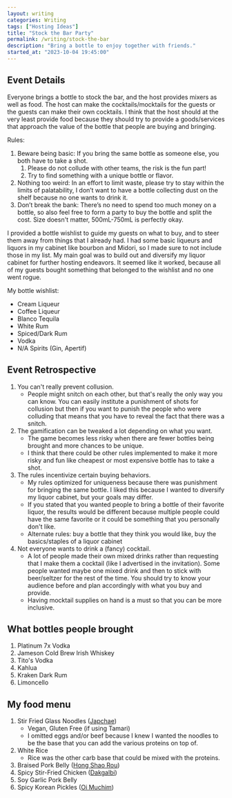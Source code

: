 ```yaml
---
layout: writing
categories: Writing
tags: ["Hosting Ideas"]
title: "Stock the Bar Party"
permalink: /writing/stock-the-bar
description: "Bring a bottle to enjoy together with friends."
started_at: "2023-10-04 19:45:00"
---
```


## Event Details
Everyone brings a bottle to stock the bar, and the host provides mixers as well as food. The host can make the cocktails/mocktails for the guests or the guests can make their own cocktails. I think that the host should at the very least provide food because they should try to provide a goods/services that approach the value of the bottle that people are buying and bringing.

Rules:
1. Beware being basic: If you bring the same bottle as someone else, you both have to take a shot.
    1. Please do not collude with other teams, the risk is the fun part!
    2. Try to find something with a unique bottle or flavor.
2. Nothing too weird: In an effort to limit waste, please try to stay within the limits of palatability, I don’t want to have a bottle collecting dust on the shelf because no one wants to drink it.
3. Don’t break the bank: There’s no need to spend too much money on a bottle, so also feel free to form a party to buy the bottle and split the cost. Size doesn't matter, 500mL-750mL is perfectly okay.

I provided a bottle wishlist to guide my guests on what to buy, and to steer them away from things that I already had. I had some basic liqueurs and liquors in my cabinet like bourbon and Midori, so I made sure to not include those in my list. My main goal was to build out and diversify my liquor cabinet for further hosting endeavors. It seemed like it worked, because all of my guests bought something that belonged to the wishlist and no one went rogue.

My bottle wishlist:
* Cream Liqueur
* Coffee Liqueur
* Blanco Tequila
* White Rum
* Spiced/Dark Rum
* Vodka
* N/A Spirits (Gin, Apertif)

## Event Retrospective
1. You can't really prevent collusion.
    * People might snitch on each other, but that's really the only way you can know. You can easily institute a punishment of shots for collusion but then if you want to punish the people who were colluding that means that you have to reveal the fact that there was a snitch.
2. The gamification can be tweaked a lot depending on what you want.
    * The game becomes less risky when there are fewer bottles being brought and more chances to be unique.
    * I think that there could be other rules implemented to make it more risky and fun like cheapest or most expensive bottle has to take a shot.
3. The rules incentivize certain buying behaviors.
    * My rules optimized for uniqueness because there was punishment for bringing the same bottle. I liked this because I wanted to diversify my liquor cabinet, but your goals may differ.
    * If you stated that you wanted people to bring a bottle of their favorite liquor, the results would be different because multiple people could have the same favorite or it could be something that you personally don't like.
    * Alternate rules: buy a bottle that they think you would like, buy the basics/staples of a liquor cabinet
4. Not everyone wants to drink a (fancy) cocktail.
    * A lot of people made their own mixed drinks rather than requesting that I make them a cocktail (like I advertised in the invitation). Some people wanted maybe one mixed drink and then to stick with beer/seltzer for the rest of the time. You should try to know your audience before and plan accordingly with what you buy and provide.
    * Having mocktail supplies on hand is a must so that you can be more inclusive.

## What bottles people brought
1. Platinum 7x Vodka
2. Jameson Cold Brew Irish Whiskey
3. Tito's Vodka
4. Kahlua
5. Kraken Dark Rum
6. Limoncello

## My food menu
1. Stir Fried Glass Noodles ([Japchae](https://www.koreanbapsang.com/japchae-korean-stir-fried-starch/))
    * Vegan, Gluten Free (if using Tamari)
    * I omitted eggs and/or beef because I knew I wanted the noodles to be the base that you can add the various proteins on top of.
2. White Rice
    * Rice was the other carb base that could be mixed with the proteins.
3. Braised Pork Belly ([Hong Shao Rou](https://thewoksoflife.com/shanghai-style-braised-pork-belly/))
4. Spicy Stir-Fried Chicken ([Dakgalbi](https://www.maangchi.com/recipe/dakgalbi))
5. Soy Garlic Pork Belly
5. Spicy Korean Pickles ([Oi Muchim](https://www.koreanbapsang.com/oi-muchim-korean-style-cucumber-salad/))